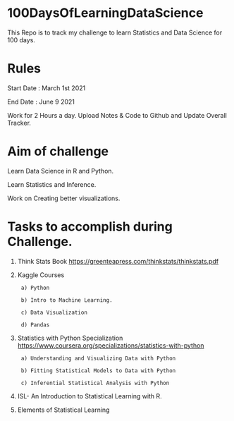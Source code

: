 # 100DaysOfLearningDataScience
This Repo is to track my challenge to learn Statistics and Data Science for 100 days.

Rules 
===============================================
Start Date : March 1st 2021 

End Date : June 9 2021

Work for 2 Hours a day. Upload Notes & Code to Github and Update Overall Tracker.

Aim of challenge
===============================================
Learn Data Science in R and Python.

Learn Statistics and Inference. 

Work on Creating better visualizations.

Tasks to accomplish during Challenge. 
===============================================
1) Think Stats Book https://greenteapress.com/thinkstats/thinkstats.pdf

2) Kaggle Courses 
   
        a) Python
   
        b) Intro to Machine Learning.
        
        c) Data Visualization 
   
        d) Pandas
   
3) Statistics with Python Specialization https://www.coursera.org/specializations/statistics-with-python
  
        a) Understanding and Visualizing Data with Python
   
        b) Fitting Statistical Models to Data with Python

        c) Inferential Statistical Analysis with Python

4) ISL- An Introduction to Statistical Learning with R.

5) Elements of Statistical Learning
